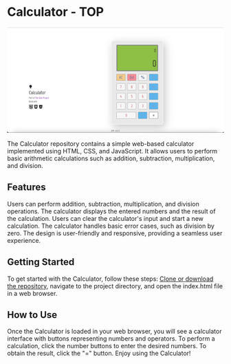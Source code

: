 # Calculator - TOP
![My Image](screenshot.png)

The Calculator repository contains a simple web-based calculator implemented using HTML, CSS, and JavaScript. It allows users to perform basic arithmetic calculations such as addition, subtraction, multiplication, and division.

## Features
Users can perform addition, subtraction, multiplication, and division operations.
The calculator displays the entered numbers and the result of the calculation.
Users can clear the calculator's input and start a new calculation.
The calculator handles basic error cases, such as division by zero.
The design is user-friendly and responsive, providing a seamless user experience.

## Getting Started 
To get started with the Calculator, follow these steps:
[Clone or download the repository](https://github.com/bobby2910/Calculator),
navigate to the project directory, and open the index.html file in a web browser.

## How to Use
Once the Calculator is loaded in your web browser, you will see a calculator interface with buttons representing numbers and operators.
To perform a calculation, click the number buttons to enter the desired numbers.
To obtain the result, click the "=" button.
Enjoy using the Calculator!



